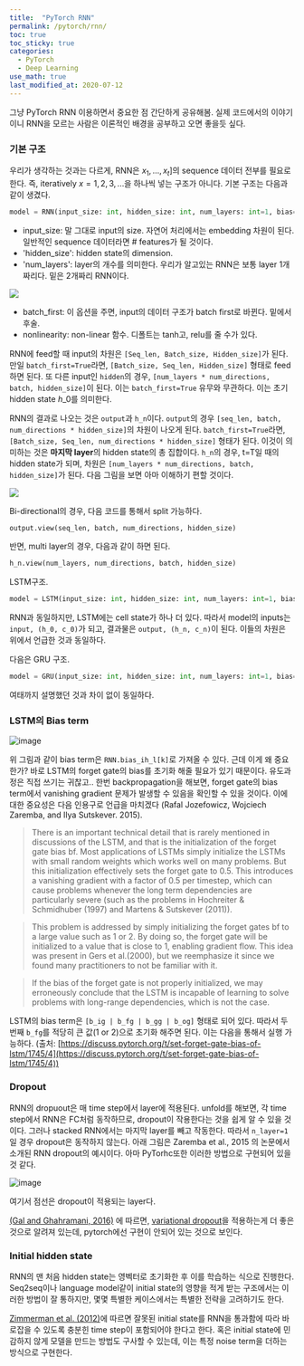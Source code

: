 ```yaml
---
title:  "PyTorch RNN"
permalink: /pytorch/rnn/
toc: true
toc_sticky: true
categories:
  - PyTorch
  - Deep Learning
use_math: true
last_modified_at: 2020-07-12
---
```


그냥 PyTorch RNN 이용하면서 중요한 점 간단하게 공유해봄. 실제 코드에서의 이야기이니 RNN을 모르는 사람은 이론적인 배경을 공부하고 오면 좋을듯 싶다.

### 기본 구조

우리가 생각하는 것과는 다르게, RNN은 $x_1, ..., x_{t}$]의 sequence 데이터 전부를 필요로 한다. 즉, iteratively $x=1, 2, 3, ...$을 하나씩 넣는 구조가 아니다. 기본 구조는 다음과 같이 생겼다.

```python
model = RNN(input_size: int, hidden_size: int, num_layers: int=1, bias=True, batch_first: bool, dropout: float, bidirectional: bool=False, nonlinearity: str='tanh')
```

-   input_size: 말 그대로 input의 size. 자연어 처리에서는 embedding 차원이 된다. 일반적인 sequence 데이터라면 # features가 될 것이다.
-   'hidden_size': hidden state의 dimension.
-   'num_layers': layer의 개수를 의미한다. 우리가 알고있는 RNN은 보통 layer 1개 짜리다. 밑은 2개짜리 RNN이다.

![](https://www.researchgate.net/profile/Matt_Bianchi/publication/318720785/figure/fig2/AS:520568544137216@1501124620230/Multi-layer-RNN-for-SLEEPNET.png)

-   batch_first: 이 옵션을 주면, input의 데이터 구조가 batch first로 바뀐다. 밑에서 후술.
-   nonlinearity: non-linear 함수. 디폴트는 tanh고, relu를 줄 수가 있다.

RNN에 feed할 때 input의 차원은 `[Seq_len, Batch_size, Hidden_size]`가 된다. 만일 `batch_first=True`라면, `[Batch_size, Seq_len, Hidden_size]` 형태로 feed하면 된다. 또 다른 input인 `hidden`의 경우, `[num_layers * num_directions, batch, hidden_size]`이 된다. 이는 `batch_first=True` 유무와 무관하다. 이는 초기 hidden state $h\_0$를 의미한다.

RNN의 결과로 나오는 것은 `output`과 `h_n`이다. `output`의 경우 `[seq_len, batch, num_directions * hidden_size]`의 차원이 나오게 된다. `batch_first=True`라면, `[Batch_size, Seq_len, num_directions * hidden_size]` 형태가 된다. 이것이 의미하는 것은 **마지막 layer**의 hidden state의 총 집합이다. `h_n`의 경우, t=T일 때의 hidden state가 되며, 차원은 `[num_layers * num_directions, batch, hidden_size]`가 된다. 다음 그림을 보면 아마 이해하기 편할 것이다.

![](https://i.stack.imgur.com/SjnTl.png)

Bi-directional의 경우, 다음 코드를 통해서 split 가능하다.

```python
output.view(seq_len, batch, num_directions, hidden_size)
```

반면, multi layer의 경우, 다음과 같이 하면 된다.

```python
h_n.view(num_layers, num_directions, batch, hidden_size)
```

LSTM구조.

```python
model = LSTM(input_size: int, hidden_size: int, num_layers: int=1, bias=True, batch_first: bool, dropout: float, bidirectional: bool=False, nonlinearity: str='tanh')
```

RNN과 동일하지만, LSTM에는 cell state가 하나 더 있다. 따라서 model의 inputs는 `input, (h_0, c_0)`가 되고, 결과물은 `output, (h_n, c_n)`이 된다. 이들의 차원은 위에서 언급한 것과 동일하다.

다음은 GRU 구조.

```python
model = GRU(input_size: int, hidden_size: int, num_layers: int=1, bias=True, batch_first: bool, dropout: float, bidirectional: bool=False, nonlinearity: str='tanh')
```

여태까지 설명했던 것과 차이 없이 동일하다.

### LSTM의 Bias term

![image](https://user-images.githubusercontent.com/47516855/87240624-11051a00-c456-11ea-9eef-ab4106900600.png)

위 그림과 같이 bias term은 `RNN.bias_ih_l[k]`로 가져올 수 있다. 근데 이게 왜 중요한가? 바로 LSTM의 forget gate의 bias를 초기화 해줄 필요가 있기 때문이다. 유도과정은 직접 쓰기는 귀찮고.. 한번 backpropagation을 해보면, forget gate의 bias term에서 vanishing gradient 문제가 발생할 수 있음을 확인할 수 있을 것이다. 이에 대한 중요성은 다음 인용구로 언급을 마치겠다 (Rafal Jozefowicz, Wojciech Zaremba, and Ilya Sutskever. 2015).

> There is an important technical detail that is rarely mentioned in discussions of the LSTM, and that is the initialization of the forget gate bias bf. Most applications of LSTMs simply initialize the LSTMs with small random weights which works well on many problems. But this initialization effectively sets the forget gate to 0.5. This introduces a vanishing gradient with a factor of 0.5 per timestep, which can cause problems whenever the long term dependencies are particularly severe (such as the problems in Hochreiter & Schmidhuber (1997) and Martens & Sutskever (2011)).

> This problem is addressed by simply initializing the forget gates bf to a large value such as 1 or 2. By doing so, the forget gate will be initialized to a value that is close to 1, enabling gradient flow. This idea was present in Gers et al.(2000), but we reemphasize it since we found many practitioners to not be familiar with it.

> If the bias of the forget gate is not properly initialized, we may erroneously conclude that the LSTM is incapable of learning to solve problems with long-range dependencies, which is not the case.

LSTM의 bias term은 `[b_ig | b_fg | b_gg | b_og]` 형태로 되어 있다. 따라서 두번째 `b_fg`를 적당히 큰 값(1 or 2)으로 초기화 해주면 된다. 이는 다음을 통해서 실행 가능하다. (출처: [https://discuss.pytorch.org/t/set-forget-gate-bias-of-lstm/1745/4](https://discuss.pytorch.org/t/set-forget-gate-bias-of-lstm/1745/4))

<script src="https://gist.github.com/InhyeokYoo/21f2da7e29c723a26167ac42c7533b34.js"></script>

### Dropout

RNN의 dropuout은 매 time step에서 layer에 적용된다. unfold를 해보면, 각 time step에서 RNN은 FC처럼 동작하므로, dropout이 작용한다는 것을 쉽게 알 수 있을 것이다. 그러나 stacked RNN에서는 마지막 layer를 빼고 작동한다. 따라서 `n_layer=1`일 경우 dropout은 동작하지 않는다. 아래 그림은 Zaremba et al., 2015 의 논문에서 소개된 RNN dropout의 예시이다. 아마 PyTorhc또한 이러한 방법으로 구현되어 있을 것 같다.

![image](https://user-images.githubusercontent.com/47516855/87240821-e9af4c80-c457-11ea-82f4-3c36e9246c57.png)

여기서 점선은 dropout이 적용되는 layer다.

[(Gal and Ghahramani, 2016)](https://papers.nips.cc/paper/6241-a-theoretically-grounded-application-of-dropout-in-recurrent-neural-networks.pdf) 에 따르면, [variational dropout](https://becominghuman.ai/learning-note-dropout-in-recurrent-networks-part-1-57a9c19a2307)을 적용하는게 더 좋은 것으로 알려져 있는데, pytorch에선 구현이 안되어 있는 것으로 보인다.

### Initial hidden state

RNN의 맨 처음 hidden state는 영벡터로 초기화한 후 이를 학습하는 식으로 진행한다. Seq2seq이나 language model같이 initial state의 영향을 적게 받는 구조에서는 이러한 방법이 잘 통하지만, 몇몇 특별한 케이스에서는 특별한 전략을 고려하기도 한다.
  
[Zimmerman et al. (2012)](http://www.scs-europe.net/conf/ecms2015/invited/Contribution_Zimmermann_Grothmann_Tietz.pdf)에 따르면 잘못된 initial state를 RNN을 통과함에 따라 바로잡을 수 있도록 충분힌 time step이 포함되어야 한다고 한다. 혹은 initial state에 민감하지 않게 모델을 만드는 방법도 구사할 수 있는데, 이는 특정 noise term을 더하는 방식으로 구현한다.